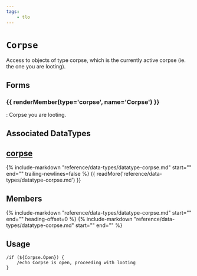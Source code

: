 ```yaml
---
tags:
    - tlo
---
```

# `Corpse`

<!--tlo-desc-start-->
Access to objects of type corpse, which is the currently active corpse (ie. the one you are looting).
<!--tlo-desc-end-->
## Forms
<!--tlo-forms-start-->
### {{ renderMember(type='corpse', name='Corpse') }}

:   Corpse you are looting.
<!--tlo-forms-end-->

## Associated DataTypes

## [corpse](../data-types/datatype-corpse.md)
{%
  include-markdown "reference/data-types/datatype-corpse.md"
  start="<!--dt-desc-start-->"
  end="<!--dt-desc-end-->"
  trailing-newlines=false
%} {{ readMore('reference/data-types/datatype-corpse.md') }}

<h2>Members</h2>
{%
  include-markdown "reference/data-types/datatype-corpse.md"
  start="<!--dt-members-start-->"
  end="<!--dt-members-end-->"
  heading-offset=0
%}
{%
  include-markdown "reference/data-types/datatype-corpse.md"
  start="<!--dt-linkrefs-start-->"
  end="<!--dt-linkrefs-end-->"
%}

## Usage

```
/if (${Corpse.Open}) {
    /echo Corpse is open, proceeding with looting
}
```
<!--tlo-linkrefs-start-->
[corpse]: ../data-types/datatype-corpse.md
<!--tlo-linkrefs-end-->

